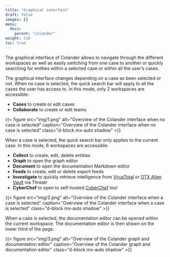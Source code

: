 ```yaml
---
title: "Graphical interface"
draft: false
images: []
menu:
  docs:
    parent: "colander"
weight: 510
toc: true
---
```


The graphical interface of Colander allows to navigate through the different workspaces as well as easily switching from one case to another or quickly searching for entities within a selected case or within all the user’s cases.

The graphical interface changes depending on a case as been selected or not. When no case is selected, the quick search bar will apply to all the cases the user has access to. In this mode, only 2 workspaces are accessible:
* **Cases** to create or edit cases
* **Collaborate** to create or edit teams

{{< figure src="img/1.png" alt="Overview of the Colander interface when no case is selected" caption="Overview of the Colander interface when no case is selected" class="d-block mx-auto shadow" >}}

When a case is selected, the quick search bar only applies to the current case. In this mode, 6 workspaces are accessible:
* **Collect** to create, edit, delete entities 
* **Graph** to open the graph editor
* **Document** to open the documentation Markdown editor
* **Feeds** to create, edit or delete export feeds 
* **Investigate** to quickly retrieve intelligence from [VirusTotal](http://virustotal.com/) or [OTX Alien Vault](https://otx.alienvault.com) via Threatr
* **CyberChef** to open to self-hosted [CyberChef](https://github.com/gchq/CyberChef) tool

{{< figure src="img/2.png" alt="Overview of the Colander interface when a case is selected" caption="Overview of the Colander interface when a case is selected" class="d-block mx-auto shadow" >}}

When a case is selected, the documentation editor can be opened within the current workspace. The documentation editor is then shown on the lower third of the page. 

{{< figure src="img/3.png" alt="Overview of the Colander graph and documentation editor" caption="Overview of the Colander graph and documentation editor" class="d-block mx-auto shadow" >}}

